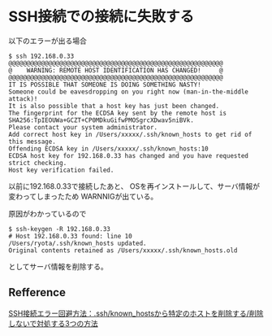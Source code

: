 SSH接続での接続に失敗する
======================================================================

以下のエラーが出る場合
```shell
$ ssh 192.168.0.33
@@@@@@@@@@@@@@@@@@@@@@@@@@@@@@@@@@@@@@@@@@@@@@@@@@@@@@@@@@@
@    WARNING: REMOTE HOST IDENTIFICATION HAS CHANGED!     @
@@@@@@@@@@@@@@@@@@@@@@@@@@@@@@@@@@@@@@@@@@@@@@@@@@@@@@@@@@@
IT IS POSSIBLE THAT SOMEONE IS DOING SOMETHING NASTY!
Someone could be eavesdropping on you right now (man-in-the-middle attack)!
It is also possible that a host key has just been changed.
The fingerprint for the ECDSA key sent by the remote host is
SHA256:TpIEOUWa+GCZT+CP0MDkuGifwPMOSgrcXDwav5niBVk.
Please contact your system administrator.
Add correct host key in /Users/xxxxx/.ssh/known_hosts to get rid of this message.
Offending ECDSA key in /Users/xxxxx/.ssh/known_hosts:10
ECDSA host key for 192.168.0.33 has changed and you have requested strict checking.
Host key verification failed.
```

以前に192.168.0.33で接続したあと、
OSを再インストールして、サーバ情報が変わってしまったため
WARNNIGが出ている。

原因がわかっているので
```shell
$ ssh-keygen -R 192.168.0.33
# Host 192.168.0.33 found: line 10
/Users/ryota/.ssh/known_hosts updated.
Original contents retained as /Users/xxxxx/.ssh/known_hosts.old
```
としてサーバ情報を削除する。



Refference
----------------------------------------------------------------------
[SSH接続エラー回避方法：.ssh/known_hostsから特定のホストを削除する/削除しないで対処する3つの方法](https://qiita.com/grgrjnjn/items/8ca33b64ea0406e12938)

